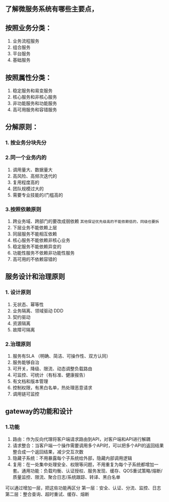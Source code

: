 ## 了解微服务系统有哪些主要点，

## 按照业务分类：
1. 业务流程服务
2. 组合服务
3. 平台服务
4. 基础服务

## 按照属性分类：
1. 稳定服务和易变服务
2. 核心服务和非核心服务
3. 非功能服务和功能服务
4. 高可用服务和容错服务


## 分解原则：
### 1. 按业务分块先分

### 2.同一个业务内的
1. 调用量大、数据量大
2. 高风险、高频次迭代的
3. 复用程度高的
4. 团队规模过大的
5. 需要专业技能的/门槛高的

### 3.按照依赖原则
1. 跨业务域、跨部门的要改成弱依赖
`其他保证优先级高的不能依赖低的，同级也要拆`
2. 下层业务不能依赖上层
3. 同层服务不能相互依赖
4. 核心服务不能依赖非核心业务
5. 稳定服务不能依赖异变的
6. 功能性服务不依赖非功能性服务
7. 高可用的不依赖容错的

## 服务设计和治理原则
### 1. 设计原则
1. 无状态、幂等性
2. 业务隔离、领域驱动 DDD
3. 契约驱动
4. 资源隔离
5. 故障可隔离

### 2.治理原则
1. 服务有SLA （明确、简洁、可操作性、双方认同）
2. 服务能够自治
3. 可开关，降级、限流、动态调整负载路由
4. 可监控、可统计（有标准、健康报告）
5. 有文档和版本管理
6. 控制权限，有黑白名单，热处理恶意请求
7. 调用链可监控

## gateway的功能和设计
### 1.功能
1. 路由：作为反向代理将客户端请求路由到API，对客户端和API进行解耦
2. 请求整合：当客户端一个操作需要调用多个API时，可以把多个API的返回结果整合成一个返回结果，减少交互次数
3. 隐藏子系统：不用暴露每个子系统给外部，隐藏内部调用逻辑
4. 复用：在一处集中处理安全、权限等问题，不用重复为每个子系统都增加一套。通用功能：负载均衡、认证授权、服务发现、缓存、QOS重试策略/熔断/质量监控、限流、聚合日志/系统跟踪、转译、黑白名单


可以通过增加一层，把这些功能再区分
第一层：安全、认证、分流、监控、日志
第二层：整合查询、超时重试、缓存、熔断